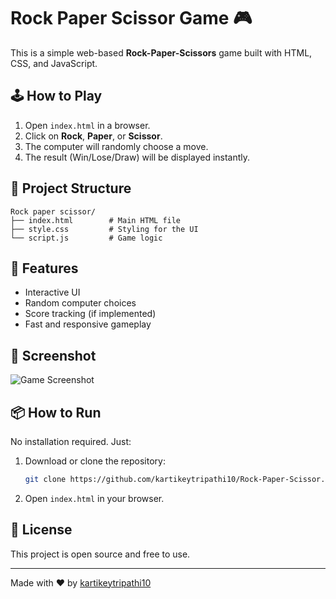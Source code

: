 # Rock Paper Scissor Game 🎮

This is a simple web-based **Rock-Paper-Scissors** game built with HTML, CSS, and JavaScript.

## 🕹️ How to Play

1. Open `index.html` in a browser.
2. Click on **Rock**, **Paper**, or **Scissor**.
3. The computer will randomly choose a move.
4. The result (Win/Lose/Draw) will be displayed instantly.

## 📁 Project Structure

```
Rock paper scissor/
├── index.html        # Main HTML file
├── style.css         # Styling for the UI
└── script.js         # Game logic
```

## 🚀 Features

- Interactive UI
- Random computer choices
- Score tracking (if implemented)
- Fast and responsive gameplay

## 📸 Screenshot

![Game Screenshot](screenshot.png)

## 📦 How to Run

No installation required. Just:

1. Download or clone the repository:
   ```bash
   git clone https://github.com/kartikeytripathi10/Rock-Paper-Scissor.git
   ```
2. Open `index.html` in your browser.

## 📜 License

This project is open source and free to use.

---

Made with ❤️ by [kartikeytripathi10](https://github.com/kartikeytripathi10)
